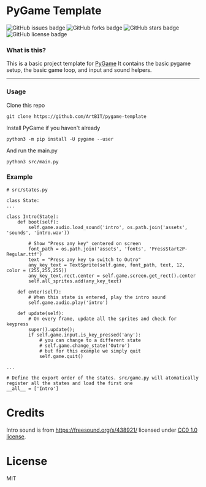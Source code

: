 # PyGame Template
![GitHub issues badge](https://img.shields.io/github/issues/ArtBIT/pygame-template)
![GitHub forks badge](https://img.shields.io/github/forks/ArtBIT/pygame-template)
![GitHub stars badge](https://img.shields.io/github/stars/ArtBIT/pygame-template)
![GitHub license badge](https://img.shields.io/github/license/ArtBIT/pygame-template)


### What is this?
This is a basic project template for [PyGame](https://www.pygame.org/)
It contains the basic pygame setup, the basic game loop, and input and sound helpers.

---

### Usage
Clone this repo

    git clone https://github.com/ArtBIT/pygame-template

Install PyGame if you haven't already

    python3 -m pip install -U pygame --user

And run the main.py

    python3 src/main.py

### Example

```
# src/states.py

class State:
...

class Intro(State):
    def boot(self):
        self.game.audio.load_sound('intro', os.path.join('assets', 'sounds', 'intro.wav'))
        
        # Show "Press any key" centered on screen
        font_path = os.path.join('assets', 'fonts', 'PressStart2P-Regular.ttf')
        text = "Press any key to switch to Outro"
        any_key_text = TextSprite(self.game, font_path, text, 12, color = (255,255,255))
        any_key_text.rect.center = self.game.screen.get_rect().center
        self.all_sprites.add(any_key_text)

    def enter(self):
        # When this state is entered, play the intro sound
        self.game.audio.play('intro')

    def update(self):
        # On every frame, update all the sprites and check for keypress
        super().update();
        if self.game.input.is_key_pressed('any'):
            # you can change to a different state
            # self.game.change_state('Outro')
            # but for this example we simply quit
            self.game.quit()

...

# Define the export order of the states. src/game.py will atomatically register all the states and load the first one
__all__ = ['Intro']
```

# Credits

Intro sound is from https://freesound.org/s/438921/ licensed under [CC0 1.0 license](https://creativecommons.org/publicdomain/zero/1.0/).

# License
MIT
